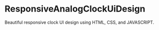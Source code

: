 # ResponsiveAnalogClockUiDesign
Beautiful responsive clock UI design using HTML, CSS, and JAVASCRIPT.
